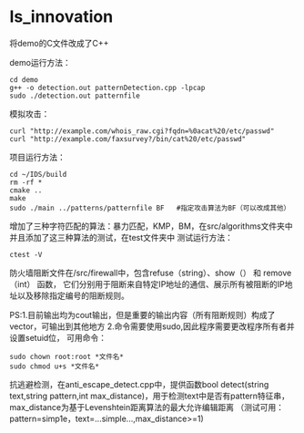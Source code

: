 # Is_innovation
将demo的C文件改成了C++

demo运行方法：
```
cd demo
g++ -o detection.out patternDetection.cpp -lpcap
sudo ./detection.out patternfile
```
模拟攻击：
```
curl "http://example.com/whois_raw.cgi?fqdn=%0acat%20/etc/passwd"
curl "http://example.com/faxsurvey?/bin/cat%20/etc/passwd"
```

项目运行方法：
```
cd ~/IDS/build
rm -rf *
cmake ..
make
sudo ./main ../patterns/patternfile BF   #指定攻击算法为BF（可以改成其他）

```

增加了三种字符匹配的算法：暴力匹配，KMP，BM，在src/algorithms文件夹中
并且添加了这三种算法的测试，在test文件夹中
测试运行方法：
```
ctest -V

```

防火墙阻断文件在/src/firewall中，包含refuse（string）、show（） 和 remove（int） 函数，
它们分别用于阻断来自特定IP地址的通信、展示所有被阻断的IP地址以及移除指定编号的阻断规则。

PS:1.目前输出均为cout输出，但是重要的输出内容（所有阻断规则）构成了vector，可输出到其他地方
   2.命令需要使用sudo,因此程序需要更改程序所有者并设置setuid位，
   可用命令：
   ```
   sudo chown root:root *文件名*
   sudo chmod u+s *文件名*
   ```

抗逃避检测，在anti_escape_detect.cpp中，提供函数bool detect(string text,string pattern,int max_distance)，用于检测text中是否有pattern特征串，max_distance为基于Levenshtein距离算法的最大允许编辑距离
（测试可用：pattern=simp1e，text=...simple...,max_distance>=1)
